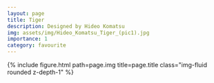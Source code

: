 ```yaml
---
layout: page
title: Tiger
description: Designed by Hideo Komatsu
img: assets/img/Hideo_Komatsu_Tiger_(pic1).jpg
importance: 1
category: favourite
---
```


<div class="row">
    <div class="col-sm mt-3 mt-md-0">
        {% include figure.html path=page.img title=page.title class="img-fluid rounded z-depth-1" %}
    </div>
</div>